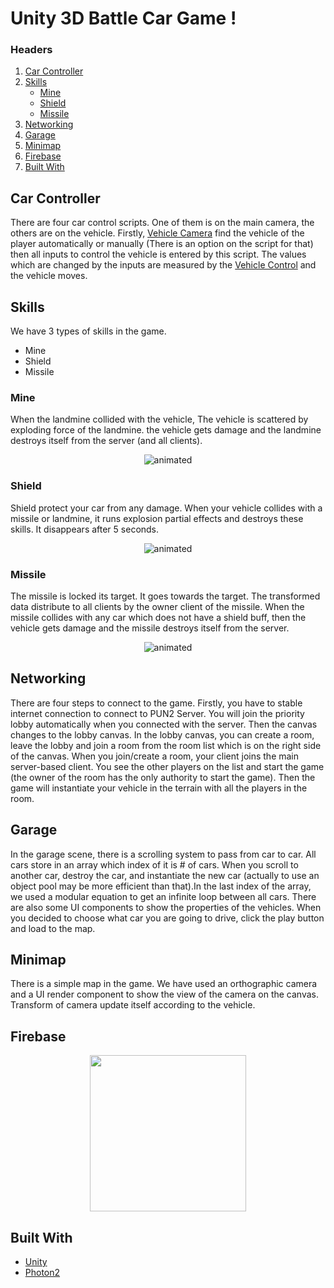 # Unity 3D Battle Car Game !

### Headers
1. <a href="#car-controller">Car Controller</a>
2. <a href="#skills">Skills</a>
   * <a href="#mine">Mine</a>
   * <a href="#shield">Shield</a>
   * <a href="#missile">Missile</a>
4. <a href="#networking">Networking</a>
5. <a href="#garage">Garage</a>
6. <a href="#minimap">Minimap</a>
7. <a href="#firebase">Firebase</a>
8. <a href="#built-with">Built With</a>

## Car Controller

There are four car control scripts. One of them is on the main camera, the others are on the vehicle. Firstly, [Vehicle Camera](https://github.com/myanar7/experience1/edit/main/CarController/VehicleCamera.cs) find the vehicle of the player automatically or manually (There is an option on the script for that) then all inputs to control the vehicle is entered by this script. The values which are changed by the inputs are measured by the [Vehicle Control](https://github.com/myanar7/experience1/edit/main/CarController/VehicleControl.cs) and the vehicle moves.

## Skills
We have 3 types of skills in the game. 
* Mine
* Shield
* Missile
### Mine

When the landmine collided with the vehicle, The vehicle is scattered by exploding force of the landmine. the vehicle gets damage and the landmine destroys itself from the server (and all clients). 

<p align="center">
  <img src="ReadMeResources/Mine.gif" alt="animated" />
</p>


### Shield

Shield protect your car from any damage. When your vehicle collides with a missile or landmine, it runs explosion partial effects and destroys these skills. It disappears after 5 seconds.

<p align="center">
  <img src="ReadMeResources/Shield.gif" alt="animated" />
</p>


### Missile

The missile is locked its target. It goes towards the target. The transformed data distribute to all clients by the owner client of the missile. When the missile collides with any car which does not have a shield buff, then the vehicle gets damage and the missile destroys itself from the server. 


<p align="center">
  <img src="ReadMeResources/Missile.gif" alt="animated" />
</p>


## Networking

There are four steps to connect to the game. Firstly, you have to stable internet connection to connect to PUN2 Server. You will join the priority lobby automatically when you connected with the server. Then the canvas changes to the lobby canvas. In the lobby canvas, you can create a room, leave the lobby and join a room from the room list which is on the right side of the canvas. When you join/create a room, your client joins the main server-based client. You see the other players on the list and start the game (the owner of the room has the only authority to start the game). Then the game will instantiate your vehicle in the terrain with all the players in the room.

## Garage

In the garage scene, there is a scrolling system to pass from car to car. All cars store in an array which index of it is # of cars. When you scroll to another car, destroy the car, and instantiate the new car (actually to use an object pool may be more efficient than that).In the last index of the array, we used a modular equation to get an infinite loop between all cars. There are also some UI components to show the properties of the vehicles. When you decided to choose what car you are going to drive, click the play button and load to the map.

## Minimap

There is a simple map in the game. We have used an orthographic camera and a UI render component to show the view of the camera on the canvas. Transform of camera update itself according to the vehicle.

## Firebase

<p align="center"><img src="https://focusyouthcentre.org/wp-content/uploads/2019/08/under-construction-2408061_960_720.png" width="250"></p>

## Built With

* [Unity](https://unity.com/)
* [Photon2](https://www.photonengine.com/)

